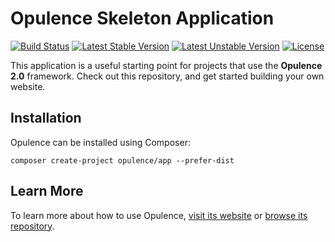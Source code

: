 # Opulence Skeleton Application
[![Build Status](https://travis-ci.org/opulencephp/App.svg?branch=master)](https://travis-ci.org/opulencephp/App)
[![Latest Stable Version](https://poser.pugx.org/opulence/app/v/stable.svg)](https://packagist.org/packages/opulence/app)
[![Latest Unstable Version](https://poser.pugx.org/opulence/app/v/unstable.svg)](https://packagist.org/packages/opulence/project)
[![License](https://poser.pugx.org/opulence/app/license.svg)](https://packagist.org/packages/opulence/app)

This application is a useful starting point for projects that use the **Opulence 2.0** framework.  Check out this repository, and get started building your own website.

## Installation
Opulence can be installed using Composer:

```
composer create-project opulence/app --prefer-dist
```

## Learn More
To learn more about how to use Opulence, [visit its website](https://www.opulencephp.com) or [browse its repository](https://github.com/opulencephp/Opulence).